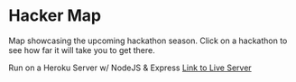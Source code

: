 Hacker Map
=============

Map showcasing the upcoming hackathon season. Click on a hackathon to see how far it will take you to get there.

Run on a Heroku Server w/ NodeJS & Express
[Link to Live Server](http://hackermap.herokuapp.com)